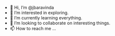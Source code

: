 - 👋 Hi, I’m @jbaravinda
- 👀 I’m interested in exploring.
- 🌱 I’m currently learning everything.
- 💞️ I’m looking to collaborate on interesting things.
- 📫 How to reach me ...

<!---
jbaravinda/jbaravinda is a ✨ special ✨ repository because its `README.md` (this file) appears on your GitHub profile.
You can click the Preview link to take a look at your changes.
--->

